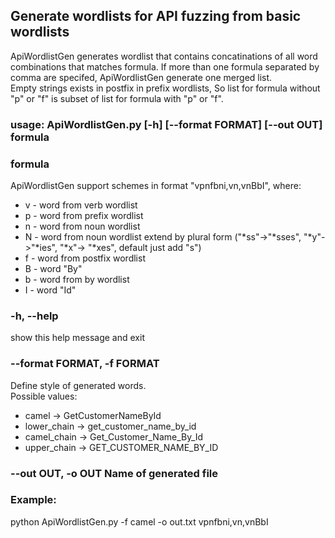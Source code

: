 ## Generate wordlists for API fuzzing from basic wordlists 

ApiWordlistGen generates wordlist that contains concatinations of all word combinations that matches formula. If more than one formula separated by comma are specifed, ApiWordlistGen generate one merged list.  
Empty strings exists in postfix in prefix wordlists, So list for formula without "p" or "f" is subset of list for formula with "p" or "f".  

### usage: ApiWordlistGen.py [-h] [--format FORMAT] [--out OUT] formula  


### formula
ApiWordlistGen support schemes in format "vpnfbni,vn,vnBbI", where:  
- v - word from verb wordlist  
- p - word from prefix wordlist  
- n - word from noun wordlist  
- N - word from noun wordlist extend by plural form ("*ss"->"*sses", "*y"->"*ies", "*x"-> "*xes", default just add "s")  
- f - word from postfix wordlist  
- B - word "By"  
- b - word from by wordlist  
- I - word "Id"  

### -h, --help  
show this help message and exit  
### --format FORMAT, -f FORMAT  
Define style of generated words.  
Possible values:  
- camel -> GetCustomerNameById  
- lower_chain -> get_customer_name_by_id  
- camel_chain -> Get_Customer_Name_By_Id  
- upper_chain -> GET_CUSTOMER_NAME_BY_ID  
### --out OUT, -o OUT     Name of generated file  

### Example:  
python ApiWordlistGen.py -f camel -o out.txt vpnfbni,vn,vnBbI  

